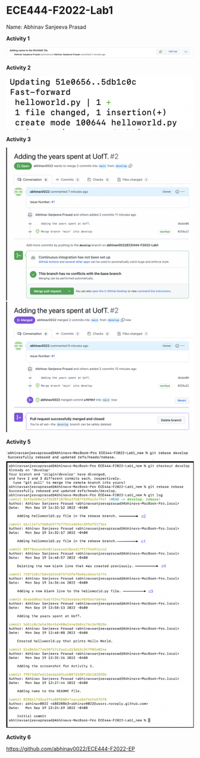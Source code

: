 # ECE444-F2022-Lab1
Name: Abhinav Sanjeeva Prasad

**Activity 1**

![](images/Activity1.png)

**Activity 2**

![](images/Activity2.png)

**Activity 3**

![](images/Activity3.png)
![](images/Activity3_1.png)

**Activity 5**

![](images/Activity5_1.png)
![](images/Activity5_2.png)

**Activity 6**

https://github.com/abhinav0022/ECE444-F2022-EP